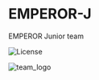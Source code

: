 # EMPEROR-J
EMPEROR Junior team 

![License](https://img.shields.io/github/license/ERFANFATHi-E/EMPEROR-J?color=blue&style=for-the-badge)

![team_logo](https://user-images.githubusercontent.com/120306894/235450917-78fd61bf-3502-4868-b8bc-d5519304bca0.png)
